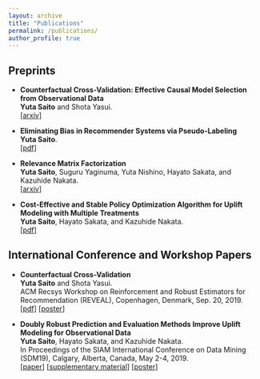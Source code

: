 ```yaml
---
layout: archive
title: "Publications"
permalink: /publications/
author_profile: true
---
```


## Preprints

-  **Counterfactual Cross-Validation: Effective Causal Model Selection from Observational Data**  
__Yuta Saito__ and Shota Yasui.  
[[arxiv]()]  

- **Eliminating Bias in Recommender Systems via Pseudo-Labeling**  
__Yuta Saito__.   
[[pdf](https://usaito.github.io/files/atmf.pdf)]  

- **Relevance Matrix Factorization**  
__Yuta Saito__, Suguru Yaginuma, Yuta Nishino, Hayato Sakata, and Kazuhide Nakata.  
[[arxiv](https://arxiv.org/abs/1909.03601)]  

- **Cost-Effective and Stable Policy Optimization Algorithm for Uplift Modeling with Multiple Treatments**    
__Yuta Saito__, Hayato Sakata, and Kazuhide Nakata.  
[[pdf](https://usaito.github.io/files/varts.pdf)]  

## International Conference and Workshop Papers
-  **Counterfactual Cross-Validation**  
__Yuta Saito__ and Shota Yasui.  
ACM Recsys Workshop on Reinforcement and Robust Estimators for Recommendation (REVEAL), Copenhagen, Denmark, Sep. 20, 2019.  
[[pdf](https://usaito.github.io/files/cfcv_ws.pdf)] [[poster]()]

-  **Doubly Robust Prediction and Evaluation Methods Improve Uplift Modeling for Observational Data**  
__Yuta Saito__, Hayato Sakata, and Kazuhide Nakata.  
 In Proceedings of the SIAM International Conference on Data Mining (SDM19), Calgary, Alberta, Canada, May 2-4, 2019.  
 [[paper](https://epubs.siam.org/doi/abs/10.1137/1.9781611975673.53)] [[supplementary material](https://usaito.github.io/files/SDM19_appendix.pdf)] [[poster](https://usaito.github.io/files/SDM19_poster.pdf)]

